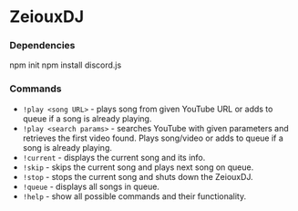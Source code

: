 # ZeiouxDJ

### Dependencies

npm init
npm install discord.js

### Commands

- `!play <song URL>` - plays song from given YouTube URL or adds to queue if a song is already playing.
- `!play <search params>` - searches YouTube with given parameters and retrieves the first video found. Plays song/video or adds to queue if a song is already playing.
- `!current` - displays the current song and its info.
- `!skip` - skips the current song and plays next song on queue.
- `!stop` - stops the current song and shuts down the ZeiouxDJ.
- `!queue` - displays all songs in queue.
- `!help` - show all possible commands and their functionality.
